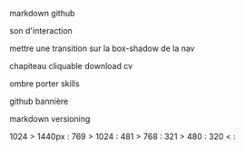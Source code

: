 <!-- !SEO référencement -->

markdown github

<!-- ? -->
son d'interaction

<!-- ? -->
mettre une transition sur la box-shadow de la nav

chapiteau cliquable download cv

ombre porter skills

github bannière

markdown versioning 

1024 > 1440px :
769 > 1024 :
481 > 768 :
321 > 480 :
320 < :